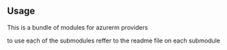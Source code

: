 ## Usage

This is a bundle of modules for azurerm providers

to use each of the submodules reffer to the readme file on each submodule
